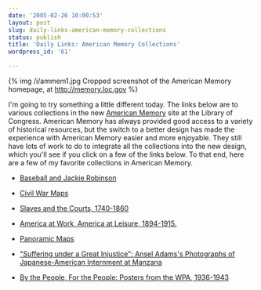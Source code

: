 ```yaml
---
date: '2005-02-26 10:00:53'
layout: post
slug: daily-links-american-memory-collections
status: publish
title: 'Daily Links: American Memory Collections'
wordpress_id: '61'

---
```


{% img /i/ammem1.jpg Cropped screenshot of the American Memory homepage, at http://memory.loc.gov %}


I'm going to try something a little different today. The links below are to various collections in the new [American Memory](http://memory.loc.gov) site at the Library of Congress. American Memory has always provided good access to a variety of historical resources, but the switch to a better design has made the experience with American Memory easier and more enjoyable. They still have lots of work to do to integrate all the collections into the new design, which you'll see if you click on a few of the links below. To that end, here are a few of my favorite collections in American Memory.






  * [Baseball and Jackie Robinson](http://memory.loc.gov/ammem/collections/robinson/)


  * [Civil War Maps](http://memory.loc.gov/ammem/collections/civil_war_maps/)


  * [Slaves and the Courts, 1740-1860](http://memory.loc.gov/ammem/sthtml/sthome.html)


  * [America at Work, America at Leisure, 1894-1915.](http://memory.loc.gov/ammem/awlhtml/awlhome.html)


  * [Panoramic Maps](http://memory.loc.gov/ammem/pmhtml/panhome.html)


  * ["Suffering under a Great Injustice": Ansel Adams's Photographs of Japanese-American Internment at Manzana](http://memory.loc.gov/ammem/aamhtml/aamhome.html)


  * [By the People, For the People: Posters from the WPA, 1936-1943](http://memory.loc.gov/ammem/wpaposters/wpahome.html)


